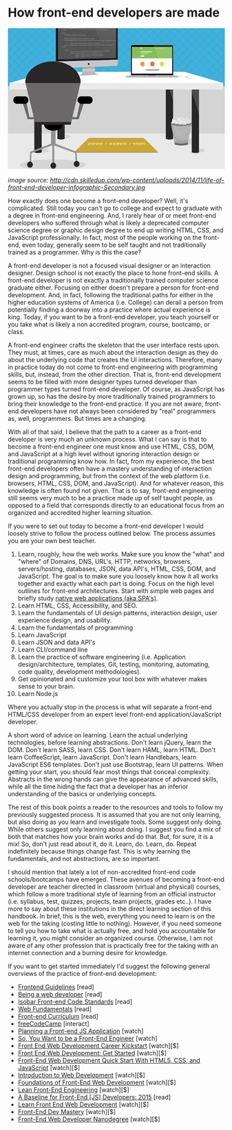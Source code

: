 # How front-end developers are made



![](../images/making-fd.png "http://cdn.skilledup.com/wp-content/uploads/2014/11/life-of-front-end-developer-infographic-Secondary.jpg")

<cite>image source: <a href="http://cdn.skilledup.com/wp-content/uploads/2014/11/life-of-front-end-developer-infographic-Secondary.jpg">http://cdn.skilledup.com/wp-content/uploads/2014/11/life-of-front-end-developer-infographic-Secondary.jpg</a></cite>

How exactly does one become a front-end developer? Well, it's complicated. Still today you can't go to college and expect to graduate with a degree in front-end engineering. And, I rarely hear of or meet front-end developers who suffered through what is likely a deprecated computer science degree or graphic design degree to end up writing HTML, CSS, and JavaScript professionally. In fact, most of the people working on the front-end, even today, generally seem to be self taught and not traditionally trained as a programmer. Why is this the case?

A front-end developer is not a focused visual designer or an interaction designer. Design school is not exactly the place to hone front-end skills. A front-end developer is not exactly a traditionally trained computer science graduate either. Focusing on either doesn't prepare a person for front-end development. And, in fact, following the traditional paths for either in the higher education systems of America (i.e. College) can derail a person from potentially finding a doorway into a practice where actual experience is king. Today, if you want to be a front-end developer, you teach yourself or you take what is likely a non accredited program, course, bootcamp, or class.

A front-end engineer crafts the skeleton that the user interface rests upon. They must, at times, care as much about the interaction design as they do about the underlying code that creates the UI interactions. Therefore, many in practice today do not come to front-end engineering with programming skills, but, instead, from the other direction. That is, front-end development seems to be filled with more designer types turned developer than programmer types turned front-end developer. Of course, as JavaScript has grown up, so has the desire by more traditionally trained programmers to bring their knowledge to the front-end practice. If you are not aware, front-end developers have not always been considered by "real" programmers as, well, programmers. But times are a changing.

With all of that said, I believe that the path to a career as a front-end developer is very much an unknown process. What I can say is that to become a front-end engineer one must know and use HTML, CSS, DOM, and JavaScript at a high level without ignoring interaction design or traditional programming know how. In fact, from my experience, the best front-end developers often have a mastery understanding of interaction design and programming, but from the context of the web platform (i.e. browsers, HTML, CSS, DOM, and JavaScript). And for whatever reason, this knowledge is often found not given. That is to say, front-end engineering still seems very much to be a practice made up of self taught people, as opposed to a field that corresponds directly to an educational focus from an organized and accredited higher learning situation.

If you were to set out today to become a front-end developer I would loosely strive to follow the process outlined below. The process assumes you are your own best teacher.

1. Learn, roughly, how the web works. Make sure you know the "what" and "where" of Domains, DNS, URL's, HTTP, networks, browsers, servers/hosting, databases, JSON, data API's, HTML, CSS, DOM, and JavaScript. The goal is to make sure you loosely know how it all works together and exactly what each part is doing. Focus on the high level outlines for front-end architectures. Start with simple web pages and briefly study [native web applications (aka SPA's)](https://blog.andyet.com/2015/01/22/native-web-apps).
2. Learn HTML, CSS, Accessibility, and SEO.
3. Learn the fundamentals of UI design patterns, interaction design, user experience design, and usability.
4. Learn the fundamentals of programming
5. Learn JavaScript
6. Learn JSON and data API's
7. Learn CLI/command line
8. Learn the practice of software engineering (i.e. Application design/architecture, templates, Git, testing, monitoring, automating, code quality, development methodologies).
9. Get opinionated and customize your tool box with whatever makes sense to your brain.
10. Learn Node.js

Where you actually stop in the process is what will separate a front-end HTML/CSS developer from an expert level front-end application/JavaScript developer.

A short word of advice on learning. Learn the actual underlying technologies, before learning abstractions. Don't learn jQuery, learn the DOM. Don't learn SASS, learn CSS. Don't learn HAML, learn HTML. Don't learn CoffeeScript, learn JavaScript. Don't learn Handlebars, learn JavaScript ES6 templates. Don't just use Bootstrap, learn UI patterns. When getting your start, you should fear most things that conceal complexity. Abstracts in the wrong hands can give the appearance of advanced skills, while all the time hiding the fact that a developer has an inferior understanding of the basics or underlying concepts.

The rest of this book points a reader to the resources and tools to follow my previously suggested process. It is assumed that you are not only learning, but also doing as you learn and investigate tools. Some suggest only doing. While others suggest only learning about doing. I suggest you find a mix of both that matches how your brain works and do that. But, for sure, it is a mix! So, don't just read about it, do it. Learn, do. Learn, do. Repeat indefinitely because things change fast. This is why learning the fundamentals, and not abstractions, are so important.

I should mention that lately a lot of non-accredited front-end code schools/bootcamps have emerged. These avenues of becoming a front-end developer are teacher directed in classroom (virtual and physical) courses, which follow a more traditional style of learning from an official instructor (i.e. syllabus, test, quizzes, projects, team projects, grades etc..). I have more to say about these institutions in the direct learning section of this handbook. In brief, this is the web, everything you need to learn is on the web for the taking (costing little to nothing). However, if you need someone to tell you how to take what is actually free, and hold you accountable for learning it, you might consider an organized course. Otherwise, I am not aware of any other profession that is practically free for the taking with an internet connection and a burning desire for knowledge.

If you want to get started immediately I'd suggest the following general overviews of the practice of front-end development:

* [Frontend Guidelines](https://github.com/bendc/frontend-guidelines) [read]
* [Being a web developer](http://www.yellowshoe.com.au/standards) [read]
* [Isobar Front-end Code Standards](http://isobar-idev.github.io/code-standards/) [read]
* [Web Fundamentals](https://developers.google.com/web/fundamentals) [read]
* [Front-end Curriculum](https://gist.github.com/stevekinney/03027e71aac341af14a2) [read]
* [freeCodeCamp](http://freecodecamp.com/) [interact]
* [Planning a Front-end JS Application](https://www.youtube.com/watch?v=q4zEGkjTBFA) [watch]
* [So, You Want to be a Front-End Engineer](https://www.youtube.com/watch?v=Lsg84NtJbmI) [watch]
* [Front End Web Development Career Kickstart](http://www.pluralsight.com/courses/front-end-web-development-career-kickstart) [watch][$]
* [Front End Web Development: Get Started](http://www.pluralsight.com/courses/front-end-web-development-get-started) [watch][$]
* [Front-End Web Development Quick Start With HTML5, CSS, and JavaScript](http://www.pluralsight.com/courses/front-end-web-app-html5-javascript-css) [watch][$]
* [Introduction to Web Development](https://frontendmasters.com/courses/web-development/) [watch][$]
* [Foundations of Front-End Web Development](https://www.udemy.com/foundations-of-front-end-development/) [watch][$]
* [Lean Front-End Engineering](https://frontendmasters.com/courses/lean-front-end-engineering/) [watch][$]
* [A Baseline for Front-End [JS] Developers: 2015](http://rmurphey.com/blog/2015/03/23/a-baseline-for-front-end-developers-2015/) [read]
* [Learn Front End Web Development](https://teamtreehouse.com/tracks/front-end-web-development) [watch][$]
* [Front-End Dev Mastery](https://mijingo.com/products/bundles/front-end-dev-mastery/) [watch][$]
* [Front-End Web Developer Nanodegree](https://www.udacity.com/course/front-end-web-developer-nanodegree--nd001) [watch][$]































